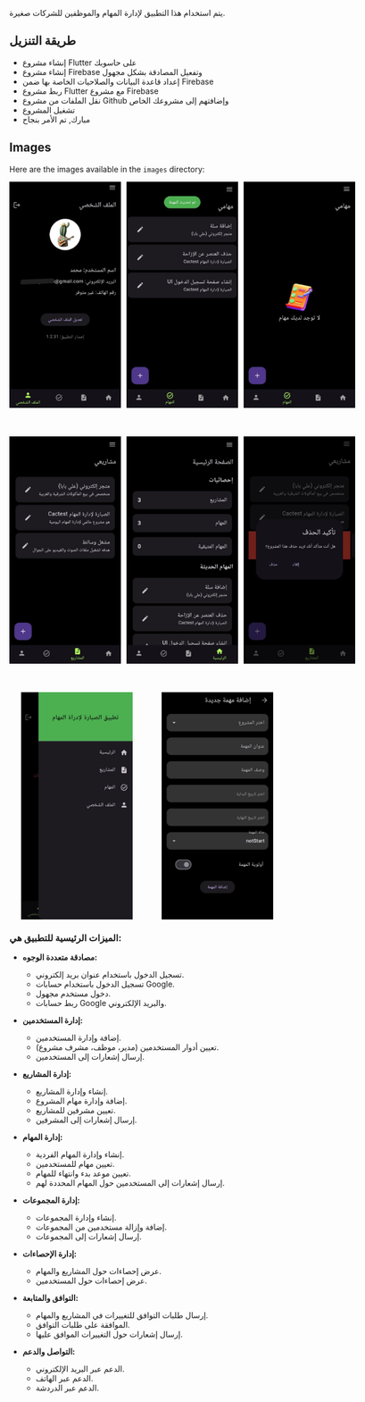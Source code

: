 يتم استخدام هذا التطبيق لإدارة المهام والموظفين للشركات صغيرة.

##  طريقة التنزيل 
- إنشاء مشروع Flutter على حاسوبك 
- إنشاء مشروع Firebase وتفعيل المصادقة بشكل مجهول
- إعداد قاعدة البيانات والصلاحيات الخاصة بها ضمن Firebase 
- ربط مشروع Flutter مع مشروع Firebase 
- نقل الملفات من مشروع Github وإضافتهم إلى مشروعك الخاص 
- تشغيل المشروع 
- مبارك, تم الأمر بنجاح








## Images

Here are the images available in the `images` directory:

<div style="display: flex; justify-content: space-around;">
  <img src="/images/11.jpg" alt="Profile page" width="200" style="margin-right: 10px;"/>
  <img src="/images/22.jpg" alt="Tasks Page" width="200" style="margin-right: 10px;"/>
  <img src="/images/33.jpg" alt="not found any task" width="200" />
</div>
</br>
</br>
</br>
<div style="display: flex; justify-content: space-around;">
  <img src="/images/44.jpg" alt="Projects page" width="200" style="margin-right: 10px;"/>
  <img src="/images/55.jpg" alt="Home Page" width="200" style="margin-right: 10px;"/>
  <img src="/images/66.jpg" alt="Delete Project" width="200"/>
</div>
</br>
</br>
</br>
<div style="display: flex; justify-content: space-around;">
  <img src="/images/77.jpg" alt="Drawer widget" width="200" style="margin-right: 10px;"/>
  <img src="/images/88.jpg" alt="Add new task" width="200" style="margin-right: 10px;"/>
</div>


### الميزات الرئيسية للتطبيق هي:

- **مصادقة متعددة الوجوه:**
    - تسجيل الدخول باستخدام عنوان بريد إلكتروني.
    - تسجيل الدخول باستخدام حسابات Google.
    - دخول مستخدم مجهول.
    - ربط حسابات Google والبريد الإلكتروني.

- **إدارة المستخدمين:**
    - إضافة وإدارة المستخدمين.
    - تعيين أدوار المستخدمين (مدير، موظف، مشرف مشروع).
    - إرسال إشعارات إلى المستخدمين.

- **إدارة المشاريع:**
    - إنشاء وإدارة المشاريع.
    - إضافة وإدارة مهام المشروع.
    - تعيين مشرفين للمشاريع.
    - إرسال إشعارات إلى المشرفين.

- **إدارة المهام:**
    - إنشاء وإدارة المهام الفردية.
    - تعيين مهام للمستخدمين.
    - تعيين موعد بدء وانتهاء للمهام.
    - إرسال إشعارات إلى المستخدمين حول المهام المحددة لهم.

- **إدارة المجموعات:**
    - إنشاء وإدارة المجموعات.
    - إضافة وإزالة مستخدمين من المجموعات.
    - إرسال إشعارات إلى المجموعات.

- **إدارة الإحصاءات:**
    - عرض إحصاءات حول المشاريع والمهام.
    - عرض إحصاءات حول المستخدمين.

- **التوافق والمتابعة:**
    - إرسال طلبات التوافق للتغييرات في المشاريع والمهام.
    - الموافقة على طلبات التوافق.
    - إرسال إشعارات حول التغييرات الموافق عليها.

- **التواصل والدعم:**
    - الدعم عبر البريد الإلكتروني.
    - الدعم عبر الهاتف.
    - الدعم عبر الدردشة.
